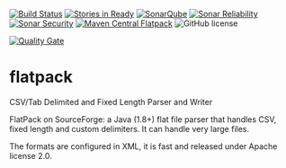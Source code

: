 [![Build Status](https://secure.travis-ci.org/Appendium/flatpack.png?branch=master)](http://travis-ci.org/Appendium/flatpack) [![Stories in Ready](https://badge.waffle.io/Appendium/flatpack.png?label=ready)](https://waffle.io/Appendium/flatpack)
[![SonarQube](https://sonarcloud.io/api/project_badges/measure?project=net.sf.flatpack:flatpack-parent&metric=bugs)](https://sonarcloud.io/dashboard/index/net.sf.flatpack:flatpack-parent) 
[![Sonar Reliability](https://sonarcloud.io/api/project_badges/measure?project=net.sf.flatpack:flatpack-parent&metric=reliability_rating)](https://sonarcloud.io/dashboard/index/net.sf.flatpack:flatpack-parent) 
[![Sonar Security](https://sonarcloud.io/api/project_badges/measure?project=net.sf.flatpack:flatpack-parent&metric=security_rating)](https://sonarcloud.io/dashboard/index/net.sf.flatpack:flatpack-parent) 
[![Maven Central Flatpack](https://maven-badges.herokuapp.com/maven-central/net.sf.flatpack/flatpack/badge.svg)](https://maven-badges.herokuapp.com/maven-central/net.sf.flatpack/flatpack)
![GitHub license](https://img.shields.io/github/license/appendium/flatpack.svg?style=flat-square)

 [![Quality Gate](https://sonarcloud.io/api/project_badges/quality_gate?project=net.sf.flatpack:flatpack-parent)](https://sonarcloud.io/dashboard/index/net.sf.flatpack:flatpack-parent) 
 

flatpack
========

CSV/Tab Delimited and Fixed Length Parser and Writer

FlatPack on SourceForge: a Java (1.8+) flat file parser that handles CSV, 
fixed length and custom delimiters. It can handle very large files.

The formats are configured in XML, it is fast and released under Apache license 2.0.
